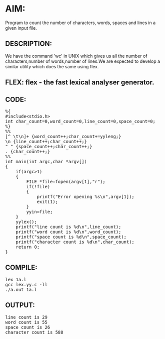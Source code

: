 # AIM:
 Program to count the number of characters, words, spaces and lines 
in a given input file.

## DESCRIPTION:
We have the command 'wc' in UNIX which gives us all the 
number of characters,number of words,number of lines.We are expected to develop a similar utility which does the same using flex.

## FLEX:  flex - the fast lexical analyser generator.




## CODE:

<pre>%{
#include&lt;stdio.h&gt;
int char_count=0,word_count=0,line_count=0,space_count=0;
%}
%%
[^ \t\n]+ {word_count++;char_count+=yyleng;}
\n {line_count++;char_count++;}
" " {space_count++;char_count++;}
. {char_count++;}
%%
int main(int argc,char *argv[])
{
	if(argc>1)
	{
		FILE *file=fopen(argv[1],"r");
		if(!file)
		{
			printf("Error opening %s\n",argv[1]);
			exit(1);
		}
		yyin=file;
	}
	yylex();
	printf("line count is %d\n",line_count);
	printf("word count is %d\n",word_count);
	printf("space count is %d\n",space_count);
	printf("character count is %d\n",char_count);
	return 0;
}</pre>

## COMPILE:
<pre>lex 1a.l
gcc lex.yy.c -ll
./a.out 1a.l</pre>

## OUTPUT:
<pre>line count is 29
word count is 55
space count is 26
character count is 588</pre>
